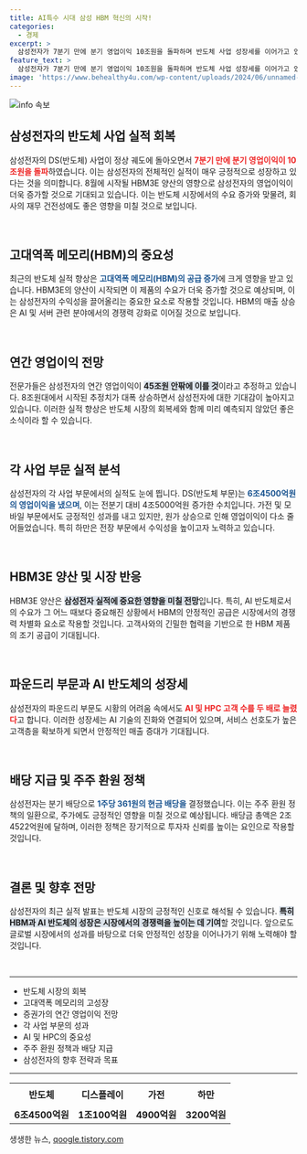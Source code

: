 ```yaml
---
title: AI특수 시대 삼성 HBM 혁신의 시작!
categories:
  - 경제
excerpt: >
  삼성전자가 7분기 만에 분기 영업이익 10조원을 돌파하며 반도체 사업 성장세를 이어가고 있다. AI와 고성능 컴퓨팅을 겨냥한 HBM3E 양산이 임박해 실적 기대감이 커지고 있다.
feature_text: >
  삼성전자가 7분기 만에 분기 영업이익 10조원을 돌파하며 반도체 사업 성장세를 이어가고 있다. AI와 고성능 컴퓨팅을 겨냥한 HBM3E 양산이 임박해 실적 기대감이 커지고 있다.
image: 'https://www.behealthy4u.com/wp-content/uploads/2024/06/unnamed-file.png'
---
```


<p><img src="https://www.behealthy4u.com/wp-content/uploads/2024/06/unnamed-file.png" alt="info 속보" /></p>

<h2 data-ke-size="size26">삼성전자의 반도체 사업 실적 회복</h2>

<p data-ke-size="size16">삼성전자의 DS(반도체) 사업이 정상 궤도에 돌아오면서 <b><span style="color: #ee2323;">7분기 만에 분기 영업이익이 10조원을 돌파</span></b>하였습니다. 이는 삼성전자의 전체적인 실적이 매우 긍정적으로 성장하고 있다는 것을 의미합니다. 8월에 시작될 HBM3E 양산의 영향으로 삼성전자의 영업이익이 더욱 증가할 것으로 기대되고 있습니다. 이는 반도체 시장에서의 수요 증가와 맞물려, 회사의 재무 건전성에도 좋은 영향을 미칠 것으로 보입니다. </p>

<p data-ke-size="size16">&nbsp;</p>

<h2 data-ke-size="size26">고대역폭 메모리(HBM)의 중요성</h2>

<p data-ke-size="size16">최근의 반도체 실적 향상은 <b><span style="color: #1a5490;">고대역폭 메모리(HBM)의 공급 증가</span></b>에 크게 영향을 받고 있습니다. HBM3E의 양산이 시작되면 이 제품의 수요가 더욱 증가할 것으로 예상되며, 이는 삼성전자의 수익성을 끌어올리는 중요한 요소로 작용할 것입니다. HBM의 매출 상승은 AI 및 서버 관련 분야에서의 경쟁력 강화로 이어질 것으로 보입니다.</p>

<p data-ke-size="size16">&nbsp;</p>

<h2 data-ke-size="size26">연간 영업이익 전망</h2>

<p data-ke-size="size16">전문가들은 삼성전자의 연간 영업이익이 <b><span style="background-color: #21538527;">45조원 안팎에 이를 것</span></b>이라고 추정하고 있습니다. 8조원대에서 시작된 추정치가 대폭 상승하면서 삼성전자에 대한 기대감이 높아지고 있습니다. 이러한 실적 향상은 반도체 시장의 회복세와 함께 미리 예측되지 않았던 좋은 소식이라 할 수 있습니다.</p>

<p data-ke-size="size16">&nbsp;</p>

<h2 data-ke-size="size26">각 사업 부문 실적 분석</h2>

<p data-ke-size="size16">삼성전자의 각 사업 부문에서의 실적도 눈에 띕니다. DS(반도체 부문)는 <b><span style="color: #1a5490;">6조4500억원의 영업이익을 냈으며</span></b>, 이는 전분기 대비 4조5000억원 증가한 수치입니다. 가전 및 모바일 부문에서도 긍정적인 성과를 내고 있지만, 원가 상승으로 인해 영업이익이 다소 줄어들었습니다. 특히 하만은 전장 부문에서 수익성을 높이고자 노력하고 있습니다.</p>

<p data-ke-size="size16">&nbsp;</p>

<h2 data-ke-size="size26">HBM3E 양산 및 시장 반응</h2>

<p data-ke-size="size16">HBM3E 양산은 <b><span style="background-color: #21538527;">삼성전자 실적에 중요한 영향을 미칠 전망</span></b>입니다. 특히, AI 반도체로서의 수요가 그 어느 때보다 중요해진 상황에서 HBM의 안정적인 공급은 시장에서의 경쟁력 차별화 요소로 작용할 것입니다. 고객사와의 긴밀한 협력을 기반으로 한 HBM 제품의 조기 공급이 기대됩니다.</p>

<p data-ke-size="size16">&nbsp;</p>

<h2 data-ke-size="size26">파운드리 부문과 AI 반도체의 성장세</h2>

<p data-ke-size="size16">삼성전자의 파운드리 부문도 시황의 어려움 속에서도 <b><span style="color: #ee2323;">AI 및 HPC 고객 수를 두 배로 늘렸다</span></b>고 합니다. 이러한 성장세는 AI 기술의 진화와 연결되어 있으며, 서비스 선호도가 높은 고객층을 확보하게 되면서 안정적인 매출 증대가 기대됩니다.</p>

<p data-ke-size="size16">&nbsp;</p>

<h2 data-ke-size="size26">배당 지급 및 주주 환원 정책</h2>

<p data-ke-size="size16">삼성전자는 분기 배당으로 <b><span style="color: #1a5490;">1주당 361원의 현금 배당을</span></b> 결정했습니다. 이는 주주 환원 정책의 일환으로, 주가에도 긍정적인 영향을 미칠 것으로 예상됩니다. 배당금 총액은 2조4522억원에 달하며, 이러한 정책은 장기적으로 투자자 신뢰를 높이는 요인으로 작용할 것입니다.</p>

<p data-ke-size="size16">&nbsp;</p>

<h2 data-ke-size="size26">결론 및 향후 전망</h2>

<p data-ke-size="size16">삼성전자의 최근 실적 발표는 반도체 시장의 긍정적인 신호로 해석될 수 있습니다. <b><span style="background-color: #21538527;">특히 HBM과 AI 반도체의 성장은 시장에서의 경쟁력을 높이는 데 기여</span></b>할 것입니다. 앞으로도 글로벌 시장에서의 성과를 바탕으로 더욱 안정적인 성장을 이어나가기 위해 노력해야 할 것입니다. </p>

<p data-ke-size="size16">&nbsp;</p>

<hr>

<ul>
<li>반도체 시장의 회복</li>
<li>고대역폭 메모리의 고성장</li>
<li>증권가의 연간 영업이익 전망</li>
<li>각 사업 부문의 성과</li>
<li>AI 및 HPC의 중요성</li>
<li>주주 환원 정책과 배당 지급</li>
<li>삼성전자의 향후 전략과 목표</li>
</ul>

<hr>

<table style="width: 100%;">
<tr>
<td style="text-align: center; height: 40px;"><b>반도체</b></td>
<td style="text-align: center; height: 40px;"><b>디스플레이</b></td>
<td style="text-align: center; height: 40px;"><b>가전</b></td>
<td style="text-align: center; height: 40px;"><b>하만</b></td>
</tr>
<tr>
<td style="text-align: center; height: 17px;"><b>6조4500억원</b></td>
<td style="text-align: center; height: 17px;"><b>1조100억원</b></td>
<td style="text-align: center; height: 17px;"><b>4900억원</b></td>
<td style="text-align: center; height: 17px;"><b>3200억원</b></td>
</tr>
</table>
생생한 뉴스, <a href="https://qoogle.tistory.com" rel="dofollow">qoogle.tistory.com</a>


